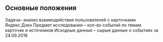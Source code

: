 ## Основные положения
Задача– анализ взаимодействия пользователей с карточками Яндекс.Дзен
Предмет исследования – кол-во событий по темам карточек и источников
Исходные данные – cырые данные о событиях за 24.09.2019

